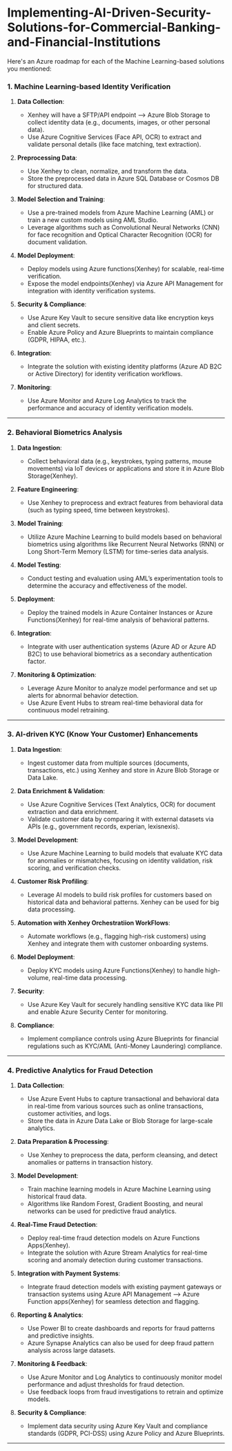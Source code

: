 # Implementing-AI-Driven-Security-Solutions-for-Commercial-Banking-and-Financial-Institutions
Here's an Azure roadmap for each of the Machine Learning-based solutions you mentioned:

### 1. **Machine Learning-based Identity Verification**

1. **Data Collection**:
   - Xenhey will have a SFTP/API endpoint --> Azure Blob Storage to collect identity data (e.g., documents, images, or other personal data).
   - Use Azure Cognitive Services (Face API, OCR) to extract and validate personal details (like face matching, text extraction).

2. **Preprocessing Data**:
   - Use Xenhey to clean, normalize, and transform the data.
   - Store the preprocessed data in Azure SQL Database or Cosmos DB for structured data.

3. **Model Selection and Training**:
   - Use a  pre-trained models from Azure Machine Learning (AML) or train a new custom models using AML Studio.
   - Leverage algorithms such as Convolutional Neural Networks (CNN) for face recognition and Optical Character Recognition (OCR) for document validation.
   
4. **Model Deployment**:
   - Deploy models using Azure functions(Xenhey) for scalable, real-time verification.
   - Expose the model endpoints(Xenhey) via Azure API Management for integration with identity verification systems.

5. **Security & Compliance**:
   - Use Azure Key Vault to secure sensitive data like encryption keys and client secrets.
   - Enable Azure Policy and Azure Blueprints to maintain compliance (GDPR, HIPAA, etc.).

6. **Integration**:
   - Integrate the solution with existing identity platforms (Azure AD B2C or Active Directory) for identity verification workflows.
   
7. **Monitoring**:
   - Use Azure Monitor and Azure Log Analytics to track the performance and accuracy of identity verification models.

---

### 2. **Behavioral Biometrics Analysis**

1. **Data Ingestion**:
   - Collect behavioral data (e.g., keystrokes, typing patterns, mouse movements) via IoT devices or applications and store it in Azure Blob Storage(Xenhey).

2. **Feature Engineering**:
   - Use Xenhey to preprocess and extract features from behavioral data (such as typing speed, time between keystrokes).

3. **Model Training**:
   - Utilize Azure Machine Learning to build models based on behavioral biometrics using algorithms like Recurrent Neural Networks (RNN) or Long Short-Term Memory (LSTM) for time-series data analysis.
   
4. **Model Testing**:
   - Conduct testing and evaluation using AML’s experimentation tools to determine the accuracy and effectiveness of the model.

5. **Deployment**:
   - Deploy the trained models in Azure Container Instances or Azure Functions(Xenhey) for real-time analysis of behavioral patterns.
   
6. **Integration**:
   - Integrate with user authentication systems (Azure AD or Azure AD B2C) to use behavioral biometrics as a secondary authentication factor.

7. **Monitoring & Optimization**:
   - Leverage Azure Monitor to analyze model performance and set up alerts for abnormal behavior detection.
   - Use Azure Event Hubs to stream real-time behavioral data for continuous model retraining.

---

### 3. **AI-driven KYC (Know Your Customer) Enhancements**

1. **Data Ingestion**:
   - Ingest customer data from multiple sources (documents, transactions, etc.) using Xenhey and store in Azure Blob Storage or Data Lake.

2. **Data Enrichment & Validation**:
   - Use Azure Cognitive Services (Text Analytics, OCR) for document extraction and data enrichment.
   - Validate customer data by comparing it with external datasets via APIs (e.g., government records, experian, lexisnexis).

3. **Model Development**:
   - Use Azure Machine Learning to build models that evaluate KYC data for anomalies or mismatches, focusing on identity validation, risk scoring, and verification checks.

4. **Customer Risk Profiling**:
   - Leverage AI models to build risk profiles for customers based on historical data and behavioral patterns. Xenhey can be used for big data processing.

5. **Automation with Xenhey Orchestratiion WorkFlows**:
   - Automate workflows (e.g., flagging high-risk customers) using Xenhey and integrate them with customer onboarding systems.

6. **Model Deployment**:
   - Deploy KYC models using Azure Functions(Xenhey) to handle high-volume, real-time data processing.
   
7. **Security**:
   - Use Azure Key Vault for securely handling sensitive KYC data like PII and enable Azure Security Center for monitoring.

8. **Compliance**:
   - Implement compliance controls using Azure Blueprints for financial regulations such as KYC/AML (Anti-Money Laundering) compliance.

---

### 4. **Predictive Analytics for Fraud Detection**

1. **Data Collection**:
   - Use Azure Event Hubs to capture transactional and behavioral data in real-time from various sources such as online transactions, customer activities, and logs.
   - Store the data in Azure Data Lake or Blob Storage for large-scale analytics.

2. **Data Preparation & Processing**:
   - Use Xenhey to preprocess the data, perform cleansing, and detect anomalies or patterns in transaction history.

3. **Model Development**:
   - Train machine learning models in Azure Machine Learning using historical fraud data.
   - Algorithms like Random Forest, Gradient Boosting, and neural networks can be used for predictive fraud analytics.
   
4. **Real-Time Fraud Detection**:
   - Deploy real-time fraud detection models on Azure Functions Apps(Xenhey).
   - Integrate the solution with Azure Stream Analytics for real-time scoring and anomaly detection during customer transactions.

5. **Integration with Payment Systems**:
   - Integrate fraud detection models with existing payment gateways or transaction systems using Azure API Management --> Azure Function apps(Xenhey) for seamless detection and flagging.

6. **Reporting & Analytics**:
   - Use Power BI to create dashboards and reports for fraud patterns and predictive insights.
   - Azure Synapse Analytics can also be used for deep fraud pattern analysis across large datasets.

7. **Monitoring & Feedback**:
   - Use Azure Monitor and Log Analytics to continuously monitor model performance and adjust thresholds for fraud detection.
   - Use feedback loops from fraud investigations to retrain and optimize models.

8. **Security & Compliance**:
   - Implement data security using Azure Key Vault and compliance standards (GDPR, PCI-DSS) using Azure Policy and Azure Blueprints.

---

